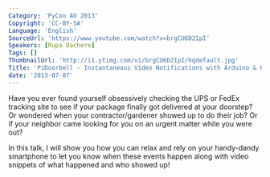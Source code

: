 ```yaml
---
Category: 'PyCon AU 2013'
Copyright: 'CC-BY-SA'
Language: 'English'
SourceUrl: 'https://www.youtube.com/watch?v=brgCU6D2IpI'
Speakers: [Rupa Dachere]
Tags: []
ThumbnailUrl: 'http://i1.ytimg.com/vi/brgCU6D2IpI/hqdefault.jpg'
Title: 'PiDoorbell - Instantaneous Video Notifications with Arduino & RaspberryPi'
date: '2013-07-07'
---
```

Have you ever found yourself obsessively checking the UPS or FedEx tracking site to see if your package finally got delivered at your doorstep?  Or wondered when your contractor/gardener showed up to do their job?  Or if your neighbor came looking for you on an urgent matter while you were out?

In this talk, I will show you how you can relax and rely on your handy-dandy smartphone to let you know when these events happen along with video snippets of what happened and who showed up! 

